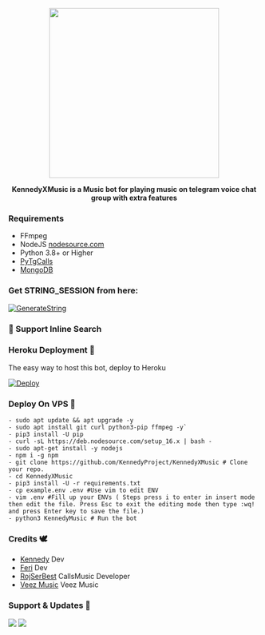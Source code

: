 <p align="center"><a href="https://t.me/emikosupport"><img src="https://telegra.ph/file/2b6036786291fdc0f884f.png" width="340"></a></p>

<p align="center"><b> KennedyXMusic is a Music bot for playing music on telegram voice chat group with extra features </b></p>

<h3>Requirements</h3>

- FFmpeg
- NodeJS [nodesource.com](https://nodesource.com/)
- Python 3.8+ or Higher
- [PyTgCalls](https://github.com/pytgcalls/pytgcalls)
- [MongoDB](https://cloud.mongodb.com/)

### Get STRING_SESSION from here:

[![GenerateString](https://img.shields.io/badge/repl.it-generateString-blue)](https://replit.com/@KennedyProject/String-Session#main.py)

### 🔎 Support Inline Search

### Heroku Deployment 💜
The easy way to host this bot, deploy to Heroku

[![Deploy](https://www.herokucdn.com/deploy/button.svg)](https://heroku.com/deploy?template=https://github.com/KennedyProject/KennedyXMusic)

### Deploy On VPS 💙
```
- sudo apt update && apt upgrade -y
- sudo apt install git curl python3-pip ffmpeg -y`
- pip3 install -U pip
- curl -sL https://deb.nodesource.com/setup_16.x | bash -
- sudo apt-get install -y nodejs
- npm i -g npm
- git clone https://github.com/KennedyProject/KennedyXMusic # Clone your repo.
- cd KennedyXMusic
- pip3 install -U -r requirements.txt
- cp example.env .env #Use vim to edit ENV
- vim .env #Fill up your ENVs ( Steps press i to enter in insert mode then edit the file. Press Esc to exit the editing mode then type :wq! and press Enter key to save the file.)
- python3 KennedyMusic # Run the bot
```

### Credits 🕊️
- [Kennedy](https://github.com/KennedyProject) Dev
- [Feri](https://github.com/FeriEXP) Dev
- [RojSerBest](https://github.com/rojserbest) CallsMusic Developer
- [Veez Music](https://github.com/levina-lab/veezmusic) Veez Music

### Support & Updates 🛵
<a href="https://t.me/emikosupport"><img src="https://img.shields.io/badge/Join-Group%20Support-red.svg?style=for-the-badge&logo=Telegram"></a> <a href="https://t.me/KennedyProject"><img src="https://img.shields.io/badge/Join-Updates%20Channel-white.svg?style=for-the-badge&logo=Telegram"></a>
